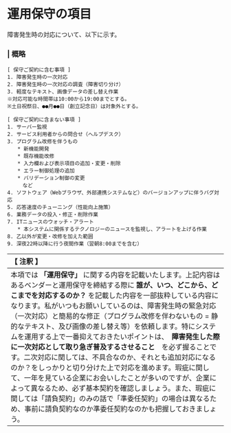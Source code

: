 # 運用保守の項目
障害発生時の対応について、以下に示す。

### | 概略  

```
[ 保守ご契約に含む事項 ]
1. 障害発生時の一次対応
2. 障害発生時の一次対応の調査（障害切り分け）
3. 軽度なテキスト、画像データの差し替え作業
※対応可能な時間帯は10:00から19:00までとする。
※土日祝祭日、●●月●●日（創立記念日）は対象外とする。

[ 保守ご契約に含まない事項 ]
1. サーバー監視
2. サービス利用者からの問合せ（ヘルプデスク）
3. プログラム改修を伴うもの
　　* 新機能開発
　　* 既存機能改修
　　* 入力欄および表示項目の追加・変更・削除
　　* エラー制御処理の追加
　　* バリデーション制御の変更
　　　など
4. ソフトウェア（Webブラウザ、外部連携システムなど）のバージョンアップに伴うバグ対応
5. 応答速度のチューニング（性能向上施策）
6. 業務データの投入・修正・削除作業
7. ITニュースのウォッチ・アラート
　　* 本システムに関係するテクノロジーのニュースを監視し、アラートを上げる作業
8. 乙以外が変更・改修を加えた範囲
9. 深夜22時以降に行う夜間作業（翌朝8:00までを含む）

```

|【 注釈 】|
|:---|
|本項では **「運用保守」** に関する内容を記載いたします。上記内容はあるベンダーと運用保守を締結する際に **誰が、いつ、どこから、どこまでを対応するのか？** を記載した内容を一部抜粋している内容になります。私がいつもお願いしているのは、障害発生時の緊急対応（一次対応）と簡易的な修正（プログラム改修を伴わないもの = 静的なテキスト、及び画像の差し替え等）を依頼します。特にシステムを運用する上で一番抑えておきたいポイントは、　**障害発生した際に一次対応として取り急ぎ普及するさせること**　を必ず握ることです。二次対応に関しては、不具合なのか、それとも追加対応になるのか？をしっかりと切り分けた上で対応を進めます。瑕疵に関して、一年を見ている企業にお会いしたことが多いのですが、企業によって異なるため、必ず基本契約を確認しましょう。また、瑕疵に関しては「請負契約」のみの話で「準委任契約」の場合は異なるため、事前に請負契約なのか準委任契約なのかも把握しておきましょう。|